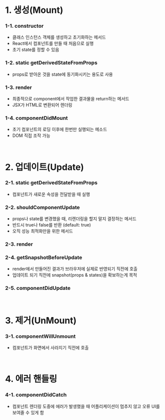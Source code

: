 # 1. 생성(Mount)

### 1-1. constructor

- 클래스 인스턴스 객체를 생성하고 초기화하는 메서드
- React에서 컴포넌트를 만들 때 처음으로 실행
- 초기 state를 정할 수 있음

### 1-2. static getDerivedStateFromProps

- props로 받아온 것을 state에 동기화시키는 용도로 사용

### 1-3. render

- 최종적으로 component에서 작업한 결과물을 return하는 메서드
- JSX가 HTML로 변환되어 렌더링

### 1-4. componentDidMount

- 초기 컴포넌트의 로딩 이후에 한번만 실행되는 메소드
- DOM 직접 조작 가능

<br/>

# 2. 업데이트(Update)

### 2-1. static getDerivedStateFromProps

- 컴포넌트가 새로운 속성을 전달받을 때 실행

### 2-2. shouldComponentUpdate

- props나 state를 변경했을 때, 리렌더링을 할지 말지 결정하는 메서드
- 반드시 true나 false를 반환 (default: true)
- 오직 성능 최적화만을 위한 메서드

### 2-3. render

### 2-4. getSnapshotBeforeUpdate

- render에서 만들어진 결과가 브라우저에 실제로 반영되기 직전에 호출
- 업데이트 되기 직전에 snapshot(props & states)을 확보하는게 목적

### 2-5. componentDidUpdate

<br/>

# 3. 제거(UnMount)

### 3-1. componentWillUnmount

- 컴포넌트가 화면에서 사라지기 직전에 호출

<br/>

# 4. 에러 핸들링

### 4-1. componentDidCatch

- 컴포넌트 렌더링 도중에 에러가 발생했을 때 어플리케이션이 멈추지 않고 오류 UI를 보여줄 수 있게 함
